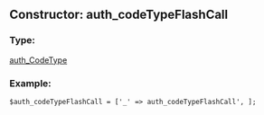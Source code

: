## Constructor: auth\_codeTypeFlashCall  

### Type: 

[auth\_CodeType](../types/auth_CodeType.md)
### Example:

```
$auth_codeTypeFlashCall = ['_' => auth_codeTypeFlashCall', ];
```